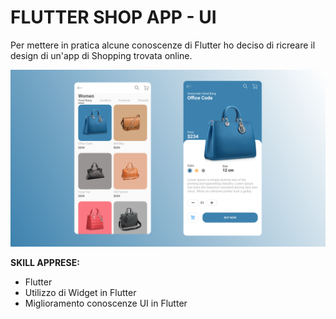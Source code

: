 # FLUTTER SHOP APP - UI

Per mettere in pratica alcune conoscenze di Flutter ho deciso di ricreare il design di un'app di Shopping trovata online.

![Screen1](assets/Screenshot/FlutterShopAppUI.png)

**SKILL APPRESE:**
- Flutter
- Utilizzo di Widget in Flutter
- Miglioramento conoscenze UI in Flutter

